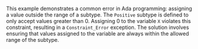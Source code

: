This example demonstrates a common error in Ada programming: assigning a value outside the range of a subtype.  The `Positive` subtype is defined to only accept values greater than 0.  Assigning 0 to the variable `X` violates this constraint, resulting in a `Constraint_Error` exception.  The solution involves ensuring that values assigned to the variable are always within the allowed range of the subtype.